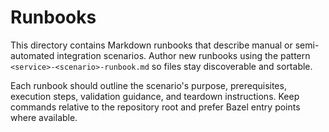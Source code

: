 # Runbooks

This directory contains Markdown runbooks that describe manual or semi-automated
integration scenarios. Author new runbooks using the pattern
`<service>-<scenario>-runbook.md` so files stay discoverable and sortable.

Each runbook should outline the scenario's purpose, prerequisites, execution
steps, validation guidance, and teardown instructions. Keep commands relative to
the repository root and prefer Bazel entry points where available.
